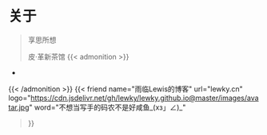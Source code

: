 # 关于


> 享思所想
>
> 皮·革新茶馆
{{< admonition >}}
-
{{< /admonition >}}
{{< friend
name="雨临Lewis的博客"
url="lewky.cn"
logo="https://cdn.jsdelivr.net/gh/lewky/lewky.github.io@master/images/avatar.jpg"
word="不想当写手的码农不是好咸鱼_(xз」∠)_"
>}}

